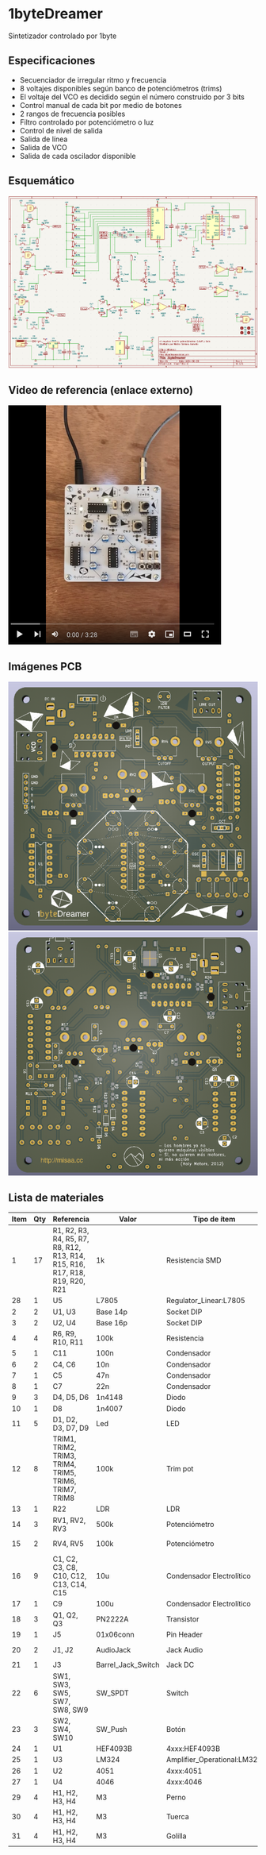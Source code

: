 # 1byteDreamer
Sintetizador controlado por 1byte
## Especificaciones
- Secuenciador de irregular ritmo y frecuencia
- 8 voltajes disponibles según banco de potenciómetros (trims)
- El voltaje del VCO es decidido según el número construido por 3 bits
- Control manual de cada bit por medio de botones
- 2 rangos de frecuencia posibles
- Filtro controlado por potenciómetro o luz
- Control de nivel de salida
- Salida de línea
- Salida de VCO
- Salida de cada oscilador disponible
## Esquemático

[![Esquemático](sch_img.png)](https://github.com/misaaaaaa/1byteDreamer/blob/main/1byteDreamer_sch.pdf)

## Video de referencia (enlace externo)
[![VideoReferencia](video_img.png)](https://youtu.be/sprBOqf9Ims)
## Imágenes PCB
![FrentePCB](1byteDreamer_front.png)
![TraseraPCB](1byteDreamer_back.png)

## Lista de materiales

|Item|Qty|Referencia                                                                  |Valor             |Tipo de ítem               |Huella                             |
|----|---|----------------------------------------------------------------------------|------------------|---------------------------|-----------------------------------|
|1   |17 |R1, R2, R3, R4, R5, R7, R8, R12, R13, R14, R15, R16, R17, R18, R19, R20, R21|1k                |Resistencia SMD            |SMD 0805                           |
|28  |1  |U5                                                                          |L7805             |Regulator_Linear:L7805     |TO-252                             |
|2   |2  |U1, U3                                                                      |Base 14p          |Socket DIP                 |DIP-14                             |
|3   |2  |U2, U4                                                                      |Base 16p          |Socket DIP                 |DIP-16                             |
|4   |4  |R6, R9, R10, R11                                                            |100k              |Resistencia                |6.3mm                              |
|5   |1  |C11                                                                         |100n              |Condensador                |7x2.5mm P=5mm                      |
|6   |2  |C4, C6                                                                      |10n               |Condensador                |7x2.5mm P=5mm                      |
|7   |1  |C5                                                                          |47n               |Condensador                |7x2.5mm P=5mm                      |
|8   |1  |C7                                                                          |22n               |Condensador                |7x2.5mm P=5mm                      |
|9   |3  |D4, D5, D6                                                                  |1n4148            |Diodo                      |DO-35                              |
|10  |1  |D8                                                                          |1n4007            |Diodo                      |DO-41                              |
|11  |5  |D1, D2, D3, D7, D9                                                          |Led               |LED                        |Led 3mm                            |
|12  |8  |TRIM1, TRIM2, TRIM3, TRIM4, TRIM5, TRIM6, TRIM7, TRIM8                      |100k              |Trim pot                   |Piher_PT-6-V_Vertical              |
|13  |1  |R22                                                                         |LDR               |LDR                        |LDR_5.1x4.3mm_P3.4mm_Vertical      |
|14  |3  |RV1, RV2, RV3                                                               |500k              |Potenciómetro              |Bourns_PTV09A-1_Single_Vertical    |
|15  |2  |RV4, RV5                                                                    |100k              |Potenciómetro              |Bourns_PTV09A-1_Single_Vertical    |
|16  |9  |C1, C2, C3, C8, C10, C12, C13, C14, C15                                     |10u               |Condensador Electrolítico  |CP_Radial_D5.0mm_P2.50mm           |
|17  |1  |C9                                                                          |100u              |Condensador Electrolítico  |CP_Radial_D5.0mm_P2.50mm           |
|18  |3  |Q1, Q2, Q3                                                                  |PN2222A           |Transistor                 |TO-92                              |
|19  |1  |J5                                                                          |01x06conn         |Pin Header                 |F 2.54mm                           |
|20  |2  |J1, J2                                                                      |AudioJack         |Jack Audio                 |Jack_3.5mm_CUI_SJ1-3525N_Horizontal|
|21  |1  |J3                                                                          |Barrel_Jack_Switch|Jack DC                    |BarrelJack_Horizontal 2.1mmC       |
|22  |6  |SW1, SW3, SW5, SW7, SW8, SW9                                                |SW_SPDT           |Switch                     |SS12D00                            |
|23  |3  |SW2, SW4, SW10                                                              |SW_Push           |Botón                      |SW_PUSH_6mm  PTS645 Straight       |
|24  |1  |U1                                                                          |HEF4093B          |4xxx:HEF4093B              |DIP-14                             |
|25  |1  |U3                                                                          |LM324             |Amplifier_Operational:LM324|DIP-14                             |
|26  |1  |U2                                                                          |4051              |4xxx:4051                  |DIP-16                             |
|27  |1  |U4                                                                          |4046              |4xxx:4046                  |DIP-16                             |
|29  |4  |H1, H2, H3, H4                                                              |M3                |Perno                      |M3                                 |
|30  |4  |H1, H2, H3, H4                                                              |M3                |Tuerca                     |M3                                 |
|31  |4  |H1, H2, H3, H4                                                              |M3                |Golilla                    |M3                                 |
